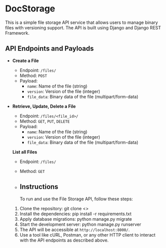 # DocStorage
This is a simple file storage API service that allows users to manage binary files with versioning support. The API is built using Django and Django REST Framework.



## API Endpoints and Payloads

- **Create a File**
  - Endpoint: `/files/`
  - Method: `POST`
  - Payload:
    - `name`: Name of the file (string)
    - `version`: Version of the file (integer)
    - `file_data`: Binary data of the file (multipart/form-data)
   
- **Retrieve, Update, Delete a File**
  - Endpoint: `/files/<file_id>/`
  - Method: `GET`, `PUT`, `DELETE`
  - Payload:
    - `name`: Name of the file (string)
    - `version`: Version of the file (integer)
    - `file_data`: Binary data of the file (multipart/form-data)
   
  **List all Files**
  - Endpoint: `/files/`
  - Method: `GET`
 
  - ## Instructions

    To run and use the File Storage API, follow these steps:

  1. Clone the repository: git clone <>
  2. Install the dependencies: pip install -r requirements.txt
  3. Apply database migrations: python manage.py migrate
  4. Start the development server: python manage.py runserver
  5. The API will be accessible at `http://localhost:8000/`.
  6. Use a tool like cURL, Postman, or any other HTTP client to interact with the API endpoints as described above.

